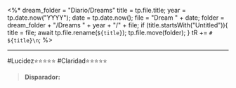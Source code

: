 <%*
dream_folder = "Diario/Dreams"
title = tp.file.title;
year = tp.date.now("YYYY");
date = tp.date.now();
file = "Dream " + date;
folder = dream_folder + "/Dreams " + year + "/" + file;
if (title.startsWith("Untitled")){
	title = file;
    await tp.file.rename(`${title}`);
    tp.file.move(folder);
}
tR += `# ${title}\n`;
%>


---

#Lucidez⭐⭐⭐⭐⭐
#Claridad⭐⭐⭐⭐⭐
>**Disparador:**  


